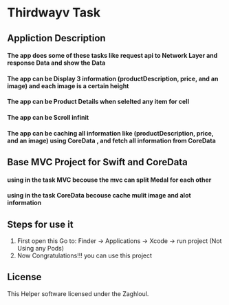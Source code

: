 # Thirdwayv Task

## Appliction Description

#### The app does some of these tasks like request api to Network Layer and response Data and show the Data
#### The app can be Display 3 information (productDescription, price, and an image) and each image is a certain height
#### The app can be Product Details when selelted any item for cell
#### The app can be Scroll infinit
#### The app can be caching all information like (productDescription, price, and an image) using CoreData , and fetch all information from CoreData

## Base MVC Project for Swift and CoreData

#### using in the task MVC becouse the mvc can split Medal for each other
#### using in the task CoreData becouse cache mulit image and alot information


## Steps for use it 
1. First open this Go to: Finder → Applications → Xcode → run project  (Not Using any Pods) 
2. Now Congratulations!!! you can use this project 

## License
This Helper software licensed under the Zaghloul.
